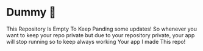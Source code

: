 # Dummy 🌹
This Repository Is Empty To Keep Panding some updates!
So whenever you want to keep your repo private but due to your repository private, your app will stop running so to keep always working Your app I made This repo!
